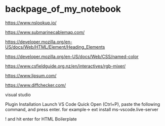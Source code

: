 # backpage_of_my_notebook

https://www.nslookup.io/

https://www.submarinecablemap.com/

https://developer.mozilla.org/en-US/docs/Web/HTML/Element/Heading_Elements

https://developer.mozilla.org/en-US/docs/Web/CSS/named-color

https://www.csfieldguide.org.nz/en/interactives/rgb-mixer/

https://www.lipsum.com/

https://www.diffchecker.com/



visual studio

Plugin Installation
Launch VS Code Quick Open (Ctrl+P), paste the following command, and press enter.
for example-> ext install ms-vscode.live-server

! and hit enter for HTML Boilerplate



